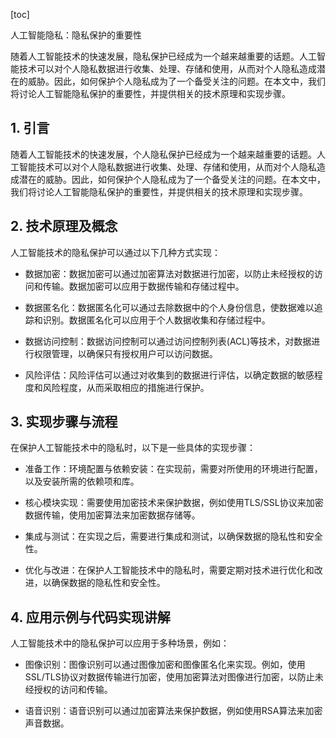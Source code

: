 
[toc]                    
                
                
人工智能隐私：隐私保护的重要性

随着人工智能技术的快速发展，隐私保护已经成为一个越来越重要的话题。人工智能技术可以对个人隐私数据进行收集、处理、存储和使用，从而对个人隐私造成潜在的威胁。因此，如何保护个人隐私成为了一个备受关注的问题。在本文中，我们将讨论人工智能隐私保护的重要性，并提供相关的技术原理和实现步骤。

## 1. 引言

随着人工智能技术的快速发展，个人隐私保护已经成为一个越来越重要的话题。人工智能技术可以对个人隐私数据进行收集、处理、存储和使用，从而对个人隐私造成潜在的威胁。因此，如何保护个人隐私成为了一个备受关注的问题。在本文中，我们将讨论人工智能隐私保护的重要性，并提供相关的技术原理和实现步骤。

## 2. 技术原理及概念

人工智能技术的隐私保护可以通过以下几种方式实现：

- 数据加密：数据加密可以通过加密算法对数据进行加密，以防止未经授权的访问和传输。数据加密可以应用于数据传输和存储过程中。

- 数据匿名化：数据匿名化可以通过去除数据中的个人身份信息，使数据难以追踪和识别。数据匿名化可以应用于个人数据收集和存储过程中。

- 数据访问控制：数据访问控制可以通过访问控制列表(ACL)等技术，对数据进行权限管理，以确保只有授权用户可以访问数据。

- 风险评估：风险评估可以通过对收集到的数据进行评估，以确定数据的敏感程度和风险程度，从而采取相应的措施进行保护。

## 3. 实现步骤与流程

在保护人工智能技术中的隐私时，以下是一些具体的实现步骤：

- 准备工作：环境配置与依赖安装：在实现前，需要对所使用的环境进行配置，以及安装所需的依赖项和库。

- 核心模块实现：需要使用加密技术来保护数据，例如使用TLS/SSL协议来加密数据传输，使用加密算法来加密数据存储等。

- 集成与测试：在实现之后，需要进行集成和测试，以确保数据的隐私性和安全性。

- 优化与改进：在保护人工智能技术中的隐私时，需要定期对技术进行优化和改进，以确保数据的隐私性和安全性。

## 4. 应用示例与代码实现讲解

人工智能技术中的隐私保护可以应用于多种场景，例如：

- 图像识别：图像识别可以通过图像加密和图像匿名化来实现。例如，使用SSL/TLS协议对数据传输进行加密，使用加密算法对图像进行加密，以防止未经授权的访问和传输。

- 语音识别：语音识别可以通过加密算法来保护数据，例如使用RSA算法来加密声音数据。

